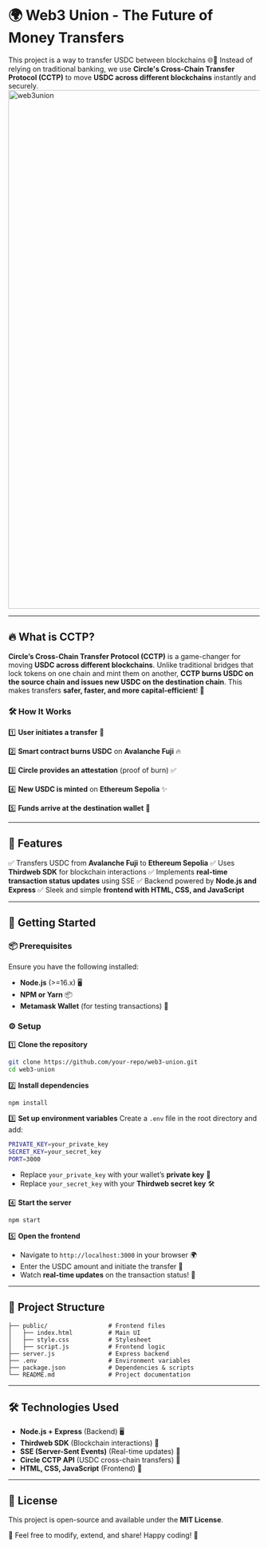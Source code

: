 # 🌍 Web3 Union - The Future of Money Transfers

This project is a way to transfer USDC between blockchains 🌐💸 Instead of relying on traditional banking, we use **Circle's Cross-Chain Transfer Protocol (CCTP)** to move **USDC across different blockchains** instantly and securely.
<img width="1040" alt="web3union" src="https://github.com/user-attachments/assets/0f762286-4423-4778-a9fd-4d3a97356fc4" />

---

## 🔥 What is CCTP?
**Circle’s Cross-Chain Transfer Protocol (CCTP)** is a game-changer for moving **USDC across different blockchains**. Unlike traditional bridges that lock tokens on one chain and mint them on another, **CCTP burns USDC on the source chain and issues new USDC on the destination chain**. This makes transfers **safer, faster, and more capital-efficient**! 🔄

### 🛠️ How It Works
1️⃣ **User initiates a transfer** 📝

2️⃣ **Smart contract burns USDC** on **Avalanche Fuji** 🔥

3️⃣ **Circle provides an attestation** (proof of burn) ✅

4️⃣ **New USDC is minted** on **Ethereum Sepolia** ✨

5️⃣ **Funds arrive at the destination wallet** 🎉

---

## 🎯 Features
✅ Transfers USDC from **Avalanche Fuji** to **Ethereum Sepolia**
✅ Uses **Thirdweb SDK** for blockchain interactions
✅ Implements **real-time transaction status updates** using SSE
✅ Backend powered by **Node.js and Express**
✅ Sleek and simple **frontend with HTML, CSS, and JavaScript**

---

## 🚀 Getting Started

### 📦 Prerequisites
Ensure you have the following installed:
- **Node.js** (>=16.x) 🖥️
- **NPM or Yarn** 📦
- **Metamask Wallet** (for testing transactions) 🔐

### ⚙️ Setup
1️⃣ **Clone the repository**
   ```sh
   git clone https://github.com/your-repo/web3-union.git
   cd web3-union
   ```

2️⃣ **Install dependencies**
   ```sh
   npm install
   ```

3️⃣ **Set up environment variables**
   Create a `.env` file in the root directory and add:
   ```sh
   PRIVATE_KEY=your_private_key
   SECRET_KEY=your_secret_key
   PORT=3000
   ```
   - Replace `your_private_key` with your wallet’s **private key** 🔑
   - Replace `your_secret_key` with your **Thirdweb secret key** 🛠️

4️⃣ **Start the server**
   ```sh
   npm start
   ```

5️⃣ **Open the frontend**
   - Navigate to `http://localhost:3000` in your browser 🌍
   - Enter the USDC amount and initiate the transfer 💸
   - Watch **real-time updates** on the transaction status! 📡

---

## 📂 Project Structure
```
├── public/                 # Frontend files
│   ├── index.html          # Main UI
│   ├── style.css           # Stylesheet
│   ├── script.js           # Frontend logic
├── server.js               # Express backend
├── .env                    # Environment variables
├── package.json            # Dependencies & scripts
└── README.md               # Project documentation
```

---

## 🛠️ Technologies Used
- **Node.js + Express** (Backend) 🖥️
- **Thirdweb SDK** (Blockchain interactions) 🔗
- **SSE (Server-Sent Events)** (Real-time updates) 📡
- **Circle CCTP API** (USDC cross-chain transfers) 🔄
- **HTML, CSS, JavaScript** (Frontend) 🎨

---

## 📜 License
This project is open-source and available under the **MIT License**.

🎉 Feel free to modify, extend, and share! Happy coding! 🚀

